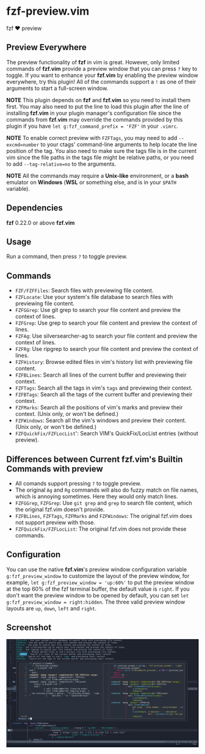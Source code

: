 # fzf-preview.vim

fzf :heart: preview

## Preview Everywhere

The preview functionality of **fzf** in vim is great. However, only limited
commands of **fzf.vim** provide a preview window that you can press `?` key
to toggle. If you want to enhance your **fzf.vim** by enabling the preview
window everywhere, try this plugin! All of the commands support a `!` as one
of their arguments to start a full-screen window.

**NOTE** This plugin depends on **fzf** and **fzf.vim** so you need to install
them first. You may also need to put the line to load this plugin after the
line of installing **fzf.vim** in your plugin manager's configuration file
since the commands from **fzf.vim** may override the commands provided by this
plugin if you have `let g:fzf_command_prefix = 'FZF'` in your `.vimrc`.

**NOTE** To enable correct preview with `FZFTags`, you may need to add
`--excmd=number` to your ctags' command-line arguments to help locate the line
position of the tag. You also need to make sure the tags file is in the current
vim since the file paths in the tags file might be relative paths, or you need
to add `--tag-relative=no` to the arguments.

**NOTE** All the commands may require a **Unix-like** environment, or a **bash** emulator
on **Windows** (**WSL** or something else, and is in your `$PATH` variable).

## Dependencies

**fzf** 0.22.0 or above
**fzf.vim**

## Usage

Run a command, then press `?` to toggle preview.

## Commands

- `FZF/FZFFiles`: Search files with previewing file content.
- `FZFLocate`: Use your system's file database to search files with previewing file content.
- `FZFGGrep`: Use git grep to search your file content and preview the context of lines.
- `FZFGrep`: Use grep to search your file content and preview the context of lines.
- `FZFAg`: Use silversearcher-ag to search your file content and preview the context of lines.
- `FZFRg`: Use ripgrep to search your file content and preview the context of lines.
- `FZFHistory`: Browse edited files in vim's history list with previewing file content.
- `FZFBLines`: Search all lines of the current buffer and previewing their context.
- `FZFTags`: Search all the tags in vim's `tags` and previewing their context.
- `FZFBTags`: Search all the tags of the current buffer and previewing their context.
- `FZFMarks`: Search all the positions of vim's marks and preview their context. (Unix only, or won't be defined.)
- `FZFWindows`: Search all the vim's windows and preview their content. (Unix only, or won't be defined.)
- `FZFQuickFix/FZFLocList`': Search VIM's QuickFix/LocList entries (without preview).

## Differences between Current fzf.vim's Builtin Commands with preview

- All comands support pressing `?` to toggle preview.
- The original `Ag` and `Rg` commands will also do fuzzy match on file names, which is annoying sometimes. Here they would only match lines.
- `FZFGGrep`, `FZFGrep`: Use `git grep` and `grep` to search file content, which the original fzf.vim doesn't provide.
- `FZFBLines`, `FZFTags`, `FZFMarks` and `FZFWindows`: The original fzf.vim does not support preview with those.
- `FZFQuickFix/FZFLocList`: The original fzf.vim does not provide these commands.

## Configuration

You can use the native **fzf.vim**'s preview window configuration variable `g:fzf_preview_window`
to customize the layout of the preview window, for example, `let g:fzf_preview_window = 'up:60%'`
to put the preview window at the top 60% of the fzf terminal buffer, the default value is `right`. If you don't want the preview window to be opened by default, you can set `let g:fzf_preview_window = right:hidden`. The three valid preview window layouts are `up`, `down`, `left` and `right`.
## Screenshot

![Screenshot](image/fzf-preview.png)
